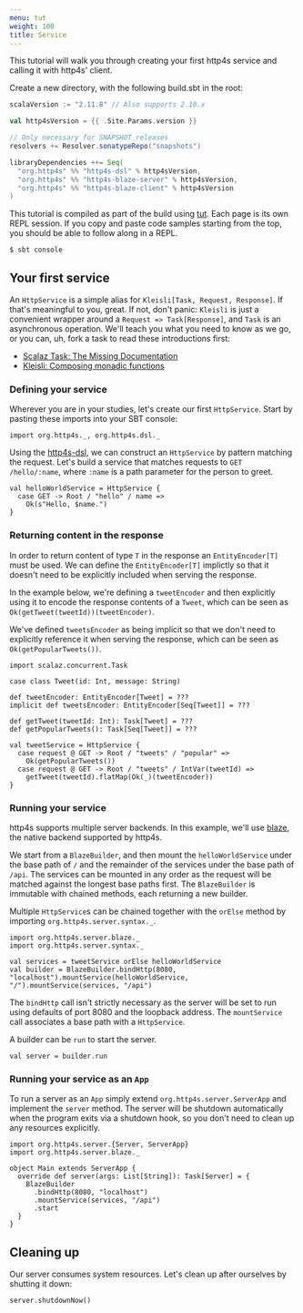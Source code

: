 ```yaml
---
menu: tut
weight: 100
title: Service
---
```


This tutorial will walk you through creating your first http4s service
and calling it with http4s' client.

Create a new directory, with the following build.sbt in the root:

```scala
scalaVersion := "2.11.8" // Also supports 2.10.x

val http4sVersion = {{ .Site.Params.version }}

// Only necessary for SNAPSHOT releases
resolvers += Resolver.sonatypeRepo("snapshots")

libraryDependencies ++= Seq(
  "org.http4s" %% "http4s-dsl" % http4sVersion,
  "org.http4s" %% "http4s-blaze-server" % http4sVersion,
  "org.http4s" %% "http4s-blaze-client" % http4sVersion
)
```

This tutorial is compiled as part of the build using [tut].  Each page
is its own REPL session.  If you copy and paste code samples starting
from the top, you should be able to follow along in a REPL.

```
$ sbt console
```

## Your first service

An `HttpService` is a simple alias for
`Kleisli[Task, Request, Response]`.  If that's meaningful to you,
great.  If not, don't panic: `Kleisli` is just a convenient wrapper
around a `Request => Task[Response]`, and `Task` is an asynchronous
operation.  We'll teach you what you need to know as we go, or you
can, uh, fork a task to read these introductions first:

* [Scalaz Task: The Missing Documentation]
* [Kleisli: Composing monadic functions]

### Defining your service

Wherever you are in your studies, let's create our first
`HttpService`.  Start by pasting these imports into your SBT console:

```tut:book
import org.http4s._, org.http4s.dsl._
```

Using the [http4s-dsl], we can construct an `HttpService` by pattern
matching the request.  Let's build a service that matches requests to
`GET /hello/:name`, where `:name` is a path parameter for the person to
greet.

```tut:book
val helloWorldService = HttpService {
  case GET -> Root / "hello" / name =>
    Ok(s"Hello, $name.")
}
```

### Returning content in the response
In order to return content of type `T` in the response an `EntityEncoder[T]`
must be used. We can define the `EntityEncoder[T]` implictly so that it
doesn't need to be explicitly included when serving the response.

In the example below, we're defining a `tweetEncoder` and then
explicitly using it to encode the response contents of a `Tweet`, which can
be seen as `Ok(getTweet(tweetId))(tweetEncoder)`.

We've defined `tweetsEncoder` as being implicit so that we don't need to explicitly
reference it when serving the response, which can be seen as
`Ok(getPopularTweets())`.

```tut:book
import scalaz.concurrent.Task

case class Tweet(id: Int, message: String)

def tweetEncoder: EntityEncoder[Tweet] = ???
implicit def tweetsEncoder: EntityEncoder[Seq[Tweet]] = ???

def getTweet(tweetId: Int): Task[Tweet] = ???
def getPopularTweets(): Task[Seq[Tweet]] = ???

val tweetService = HttpService {
  case request @ GET -> Root / "tweets" / "popular" =>
    Ok(getPopularTweets())
  case request @ GET -> Root / "tweets" / IntVar(tweetId) =>
    getTweet(tweetId).flatMap(Ok(_)(tweetEncoder))
}
```

### Running your service

http4s supports multiple server backends.  In this example, we'll use
[blaze], the native backend supported by http4s.

We start from a `BlazeBuilder`, and then mount the `helloWorldService` under
the base path of `/` and the remainder of the services under the base
path of `/api`. The services can be mounted in any order as the request will be
matched against the longest base paths first. The `BlazeBuilder` is immutable
with chained methods, each returning a new builder.

Multiple `HttpService`s can be chained together with the `orElse` method by
importing `org.http4s.server.syntax._`.

```tut:book
import org.http4s.server.blaze._
import org.http4s.server.syntax._

val services = tweetService orElse helloWorldService
val builder = BlazeBuilder.bindHttp(8080, "localhost").mountService(helloWorldService, "/").mountService(services, "/api")
```

The `bindHttp` call isn't strictly necessary as the server will be set to run
using defaults of port 8080 and the loopback address. The `mountService` call
associates a base path with a `HttpService`.

A builder can be `run` to start the server.

```tut:book
val server = builder.run
```

### Running your service as an `App`

To run a server as an `App` simply extend
`org.http4s.server.ServerApp` and implement the `server` method. The server
will be shutdown automatically when the program exits via a shutdown hook,
so you don't need to clean up any resources explicitly.

```tut:book
import org.http4s.server.{Server, ServerApp}
import org.http4s.server.blaze._

object Main extends ServerApp {
  override def server(args: List[String]): Task[Server] = {
    BlazeBuilder
      .bindHttp(8080, "localhost")
      .mountService(services, "/api")
      .start
  }
}

```

## Cleaning up

Our server consumes system resources. Let's clean up after ourselves by shutting
it down:

```tut:book
server.shutdownNow()
```

[blaze]: https://github.com/http4s/blaze
[tut]: https://github.com/tpolecat/tut
[Kleisli: Composing monadic functions]: http://eed3si9n.com/learning-scalaz/Composing+monadic+functions.html
[Scalaz Task: The Missing Documentation]: http://timperrett.com/2014/07/20/scalaz-task-the-missing-documentation/
[http4s-dsl]: ../dsl
